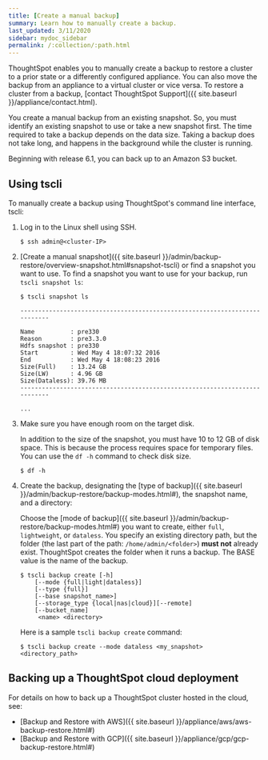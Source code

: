 ```yaml
---
title: [Create a manual backup]
summary: Learn how to manually create a backup.
last_updated: 3/11/2020
sidebar: mydoc_sidebar
permalink: /:collection/:path.html
---
```

ThoughtSpot enables you to manually create a backup to restore a cluster to a prior state or a differently configured appliance. You can also move the backup from an appliance to a virtual cluster or vice versa. To restore a cluster from a backup, [contact ThoughtSpot Support]({{ site.baseurl }}/appliance/contact.html).

You create a manual backup from an existing snapshot. So, you must identify an existing snapshot to use or take a new snapshot first. The time required to take a backup depends on the data size. Taking a backup does not take long, and happens in the background while the cluster is running.

Beginning with release 6.1, you can back up to an Amazon S3 bucket.

## Using tscli
To manually create a backup using ThoughtSpot's command line interface, tscli:
1. Log in to the Linux shell using SSH.
    ```
    $ ssh admin@<cluster-IP>
    ```
2. [Create a manual snapshot]({{ site.baseurl }}/admin/backup-restore/overview-snapshot.html#snapshot-tscli) or find a snapshot you want to use.
   To find a snapshot you want to use for your backup, run `tscli snapshot ls`:

    ```
    $ tscli snapshot ls

    ---------------------------------------------------------------------------

    Name          : pre330
    Reason        : pre3.3.0
    Hdfs snapshot : pre330
    Start         : Wed May 4 18:07:32 2016
    End           : Wed May 4 18:08:23 2016
    Size(Full)    : 13.24 GB
    Size(LW)      : 4.96 GB
    Size(Dataless): 39.76 MB
    ---------------------------------------------------------------------------

    ...
    ```

3. Make sure you have enough room on the target disk.

    In addition to the size of the snapshot, you must have 10 to 12 GB of disk space. This is because the process requires space for temporary files. You can use the `df -h` command to check disk size.

    ```
    $ df -h
    ```

4. Create the backup, designating the [type of backup]({{ site.baseurl }}/admin/backup-restore/backup-modes.html#), the snapshot name, and a directory:

    Choose the [mode of backup]({{ site.baseurl }}/admin/backup-restore/backup-modes.html#) you want to create, either `full`, `lightweight`, or `dataless`. You specify an existing directory path, but the folder (the last part of the path: `/home/admin/<folder>`) **must not** already exist. ThoughtSpot creates the folder when it runs a backup. The BASE value is the name of the backup.

    ```
    $ tscli backup create [-h]
        [--mode {full|light|dataless}]
        [--type {full}]
        [--base snapshot_name>]
        [--storage_type {local|nas|cloud}][--remote]
        [--bucket_name]
         <name> <directory>
    ```

    Here is a sample `tscli backup create` command:
    ```
    $ tscli backup create --mode dataless <my_snapshot> <directory_path>
    ```

## Backing up a ThoughtSpot cloud deployment

For details on how to back up a ThoughtSpot cluster hosted in the cloud, see:
- [Backup and Restore with AWS]({{ site.baseurl }}/appliance/aws/aws-backup-restore.html#)
- [Backup and Restore with GCP]({{ site.baseurl }}/appliance/gcp/gcp-backup-restore.html#)
